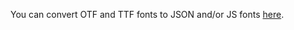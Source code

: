 You can convert OTF and TTF fonts to JSON and/or JS fonts [here](https://gero3.github.io/facetype.js).